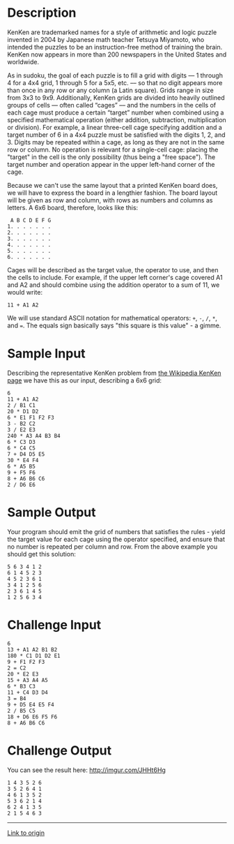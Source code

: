 # Description

KenKen are trademarked names for a style of arithmetic and logic puzzle invented in 2004 by Japanese math teacher Tetsuya Miyamoto, who intended the puzzles to be an instruction-free method of training the brain. KenKen now appears in more than 200 newspapers in the United States and worldwide. 

As in sudoku, the goal of each puzzle is to fill a grid with digits –– 1 through 4 for a 4x4 grid, 1 through 5 for a 5x5, etc. –– so that no digit appears more than once in any row or any column (a Latin square). Grids range in size from 3x3 to 9x9. Additionally, KenKen grids are divided into heavily outlined groups of cells –– often called “cages” –– and the numbers in the cells of each cage must produce a certain “target” number when combined using a specified mathematical operation (either addition, subtraction, multiplication or division). For example, a linear three-cell cage specifying addition and a target number of 6 in a 4x4 puzzle must be satisfied with the digits 1, 2, and 3. Digits may be repeated within a cage, as long as they are not in the same row or column. No operation is relevant for a single-cell cage: placing the "target" in the cell is the only possibility (thus being a "free space"). The target number and operation appear in the upper left-hand corner of the cage.

Because we can't use the same layout that a printed KenKen board does, we will have to express the board in a lengthier fashion. The board layout will be given as row and column, with rows as numbers and columns as letters. A 6x6 board, therefore, looks like this:

     A B C D E F G
    1. . . . . . . 
    2. . . . . . . 
    3. . . . . . . 
    4. . . . . . . 
    5. . . . . . . 
    6. . . . . . . 

Cages will be described as the target value, the operator to use, and then the cells to include. For example, if the upper left corner's cage covered A1 and A2 and should combine using the addition operator to a sum of 11, we would write:

    11 + A1 A2

We will use standard ASCII notation for mathematical operators: `+`, `-`, `/`, `*`, and `=`. The equals sign basically says "this square is this value" - a gimme. 

# Sample Input

Describing the representative KenKen problem from [the Wikipedia KenKen page](https://en.wikipedia.org/wiki/KenKen) we have this as our input, describing a 6x6 grid:

    6
    11 + A1 A2
    2 / B1 C1
    20 * D1 D2
    6 * E1 F1 F2 F3
    3 - B2 C2
    3 / E2 E3
    240 * A3 A4 B3 B4
    6 * C3 D3
    6 * C4 C5
    7 + D4 D5 E5
    30 * E4 F4
    6 * A5 B5 
    9 + F5 F6
    8 + A6 B6 C6
    2 / D6 E6

# Sample Output

Your program should emit the grid of numbers that satisfies the rules - yield the target value for each cage using the operator specified, and ensure that no number is repeated per column and row. From the above example you should get this solution:

    5 6 3 4 1 2
    6 1 4 5 2 3
    4 5 2 3 6 1
    3 4 1 2 5 6
    2 3 6 1 4 5
    1 2 5 6 3 4

# Challenge Input

    6
    13 + A1 A2 B1 B2
    180 * C1 D1 D2 E1
    9 + F1 F2 F3
    2 = C2
    20 * E2 E3
    15 + A3 A4 A5
    6 * B3 C3
    11 + C4 D3 D4 
    3 = B4
    9 + D5 E4 E5 F4
    2 / B5 C5 
    18 + D6 E6 F5 F6
    8 + A6 B6 C6

# Challenge Output

You can see the result here: http://imgur.com/JHHt6Hg 

    1 4 3 5 2 6
    3 5 2 6 4 1
    4 6 1 3 5 2
    5 3 6 2 1 4
    6 2 4 1 3 5
    2 1 5 4 6 3

---

[Link to origin](https://www.reddit.com/r/dailyprogrammer/3snorf)